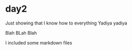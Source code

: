 # day2

Just showing that I know how to everything Yadiya yadiya

Blah BLah Blah

I included some markdown files